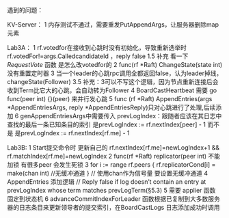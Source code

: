 遇到的问题：

KV-Server：
1 内存测试不通过，需要重发PutAppendArgs，让服务器删除map元素

Lab3A：
1 rf.votedfor在接收到心跳时没有初始化，导致重新选举时rf.votedFor!=args.CalledcandidateId ，reply false
    1.5 补充 看一下 *RequestVote* 函数 是怎么改votedfor的
2 func(rf *Raft) ChangeState(state int)没有重置定时器
3 当一个leader的心跳rpc调用全都返回false，认为leader掉线，changeState(Follower)
    3.5 补充：3可以不写这个逻辑，因为节点重新连接后会收到Term比它大的心跳，会自动转为Follower
4 BoardCastHeartbeat 需要 go func(peer int) {}(peer) 来并行发心跳
5 func (rf *Raft) AppendEntries(args *AppendEntriesArgs, reply *AppendEntriesReply)只对心跳进行了处理,后续添加
6 genAppendEntriesArgs中需要传入 prevLogIndex：跟随者应该在其日志中查找的最后一条已知条目的索引 
  是prevLogIndex := rf.nextIndex[peer] - 1 而不是 是prevLogIndex := rf.nextIndex[rf.me] - 1

Lab3B:
1 Start提交命令时 更新自己的 rf.nextIndex[rf.me]=newLogIndex+1 && rf.matchIndex[rf.me]=newLogIndex
2 func(rf *Raft) replicator(peer int) 不能加锁 有很多peer 会发生死锁
3 for i := range rf.peers {
		rf.replicatorCond[i] = make(chan int) //无缓冲通道
	}  // 使用chan作为信号量 要设置无缓冲通道
4 AppendEntries 添加逻辑	// Reply false if log doesn’t contain an entry at prevLogIndex whose term matches prevLogTerm(§5.3) 
5 需要 applier 函数 固定到状态机
6 advanceCommitIndexForLeader 函数根据已复制到大多数服务器的日志条目来更新领导者的提交索引，在BoardCastLogs 日志添加成功时调用
